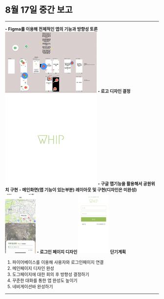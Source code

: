 # 8월 17일 중간 보고

---

**- Figma를 이용해 전체적인 앱의 기능과 방향성 토론**
<img src="./보고서/피그마8_17.png" width="300" height="200"/>
**- 로고 디자인 결정**
<img src="./assets/logo_img.png" width="300" height="300"/>
**- 구글 맵기능을 활용해서 공원위치 구현**
**- 메인화면(맵 기능이 있는부분) 레이아웃 및 구현(디자인은 미완성)**
<img src="./보고서/메인8_17.jpeg" width="100" height="200"/>
**- 로그인 페이지 디자인**
<img src="./보고서/login8_17.jpeg" width="100" height="200"/>
**단기계획**

1. 파이어베이스를 이용해 사용자와 로그인페이지 연결
2. 메인페이지 디자인 완성
3. 도그페이지에 대한 회의 후 방향성 결정하기
4. 꾸준한 대화를 통한 앱 완성도 높이기
5. 네비게이션바 완성하기

---
